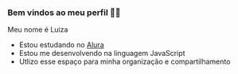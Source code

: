 ### Bem vindos ao meu perfil 🌊🤍

Meu nome é Luiza

- Estou estudando no [Alura](https://www.alura.com.br)
- Estou me desenvolvendo na linguagem JavaScript
- Utlizo esse espaço para minha organização e compartilhamento
